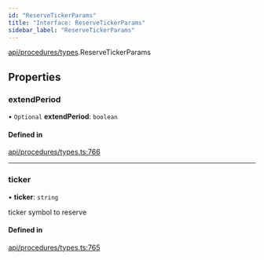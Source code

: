 ```yaml
---
id: "ReserveTickerParams"
title: "Interface: ReserveTickerParams"
sidebar_label: "ReserveTickerParams"
---
```


[api/procedures/types](../../../../../modules/API/Procedures/Types/Types.md).ReserveTickerParams

## Properties

### extendPeriod

• `Optional` **extendPeriod**: `boolean`

#### Defined in

[api/procedures/types.ts:766](https://github.com/PolymeshAssociation/polymesh-sdk/blob/978e4ded6/src/api/procedures/types.ts#L766)

___

### ticker

• **ticker**: `string`

ticker symbol to reserve

#### Defined in

[api/procedures/types.ts:765](https://github.com/PolymeshAssociation/polymesh-sdk/blob/978e4ded6/src/api/procedures/types.ts#L765)
